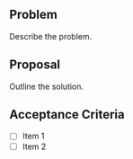 ## Problem

Describe the problem.

## Proposal

Outline the solution.

## Acceptance Criteria

- [ ] Item 1
- [ ] Item 2
